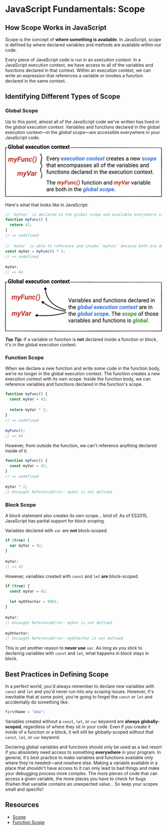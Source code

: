 # JavaScript Fundamentals: Scope

## How Scope Works in JavaScript

Scope is the concept of **where something is available**. In JavaScript, scope is defined by where declared variables and methods are available within our code.

Every piece of JavaScript code is run in an _execution context_. In a JavaScript execution context, we have access to all of the variables and functions declared in that context. Within an execution context, we can write an expression that references a variable or invokes a function declared in the same context.

## Identifying Different Types of Scope

### Global Scope

Up to this point, almost all of the JavaScript code we've written has lived in the _global execution context_. Variables and functions declared in the global execution context—in the _global scope_—are accessible everywhere in your JavaScript code.

![JavaScript global execution context](/public/images/front-end-web-programming-in-javascript/global-scope-01.png)

Here's what that looks like in JavaScript:

```javascript
// `myFunc` is declared in the global scope and available everywhere in your code
function myFunc() {
  return 42;
}
// => undefined

// `myVar` is able to reference and invoke `myFunc` because both are declared in the same scope (the global execution context)
const myVar = myFunc() * 2;
// => undefined

myVar;
// => 84
```

![JavaScript global execution context (continued)](/public/images/front-end-web-programming-in-javascript/global-scope-02.png)

**_Top Tip:_** If a variable or function is **not** declared inside a function or block, it's in the global execution context.

### Function Scope

When we declare a new function and write some code in the function body, we're no longer in the global execution context. The function creates a new execution context with its own scope. Inside the function body, we can reference variables and functions declared in the function's scope.

```javascript
function myFunc() {
  const myVar = 42;

  return myVar * 2;
}
// => undefined

myFunc();
// => 84
```

However, from outside the function, we can't reference anything declared inside of it.

```javascript
function myFunc() {
  const myVar = 42;
}
// => undefined

myVar * 2;
// Uncaught ReferenceError: myVar is not defined
```

### Block Scope

A block statement also creates its own scope... kind of. As of ES2015, JavaScript has partial support for block scoping.

Variables declared with `var` are **not** block-scoped.

```javascript
if (true) {
  var myVar = 42;
}

myVar;
// => 42
```

However, variables created with `const` and `let` **are** block-scoped.

```javascript
if (true) {
  const myVar = 42;

  let myOtherVar = 9001;
}

myVar;
// Uncaught ReferenceError: myVar is not defined

myOtherVar;
// Uncaught ReferenceError: myOtherVar is not defined
```

This is yet another reason to **never use** `var`. As long as you stick to declaring variables with `const` and `let`, what happens in block stays in block.

## Best Practices in Defining Scope

In a perfect world, you'd always remember to declare new variables with `const` and `let` and you'd never run into any scoping issues. However, it's inevitable that at some point, you're going to forget the `const` or `let` and accidentally do something like:

```javascript
firstName = "Ada";
```

Variables created without a `const`, `let`, or `var` keyword are **always globally-scoped**, regardless of where they sit in your code. Even if you create it inside of a function or a block, it will still be globally-scoped without that `const`, `let`, or `var` keyword.

Declaring global variables and functions should only be used as a last resort if you absolutely need access to something **everywhere** in your program. In general, it's best practice to make variables and functions available only where they're needed—and nowhere else. Making a variable available in a place that shouldn't have access to it can only lead to bad things and make your debugging process more complex. The more pieces of code that can access a given variable, the more places you have to check for bugs if/when that variable contains an unexpected value... So keep your scopes small and specific!

## Resources

- [Scope](https://developer.mozilla.org/en-US/docs/Glossary/Scope)
- [Function Scope](https://developer.mozilla.org/en-US/docs/Web/JavaScript/Guide/Functions#Function_scope)
